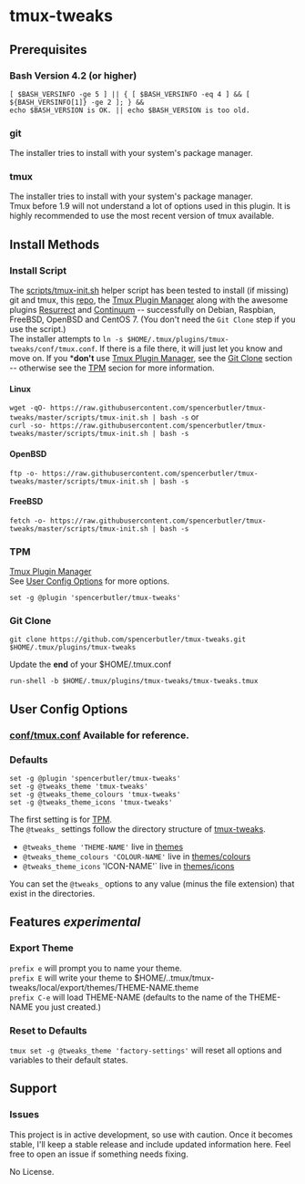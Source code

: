 # tmux-tweaks
## Prerequisites
### Bash Version 4.2 (or higher)
```
[ $BASH_VERSINFO -ge 5 ] || { [ $BASH_VERSINFO -eq 4 ] && [ ${BASH_VERSINFO[1]} -ge 2 ]; } && 
echo $BASH_VERSION is OK. || echo $BASH_VERSION is too old.
```
### git 
The installer tries to install with your system's package manager.
### tmux 
The installer tries to install with your system's package manager.  
Tmux before 1.9 will not understand a lot of options used in this plugin. It is highly recommended to use the most recent version of tmux available.
## Install Methods
### Install Script
The [scripts/tmux-init.sh](scripts/tmux-init.sh) helper script has been tested to install (if missing)
git and tmux, this [repo](../../), the [Tmux Plugin Manager](https://github.com/tmux-plugins/tpm) along with the awesome plugins [Resurrect](https://github.com/tmux-plugins/tmux-resurrect) and [Continuum](https://github.com/tmux-plugins/tmux-continuum) 
-- successfully on Debian, Raspbian, FreeBSD, OpenBSD and CentOS 7. (You don't need the `Git Clone` step if you use the script.)  
The installer attempts to `ln -s $HOME/.tmux/plugins/tmux-tweaks/conf/tmux.conf`. If there is a file there, it will just let you know and move on. If you ***don't** use [Tmux Plugin Manager](https://github.com/tmux-plugins/tpm), see the [Git Clone](#git-clone) section -- otherwise see the [TPM](#tpm) secion for more information.
#### Linux
```wget -qO- https://raw.githubusercontent.com/spencerbutler/tmux-tweaks/master/scripts/tmux-init.sh | bash -s```
or  
```curl -so- https://raw.githubusercontent.com/spencerbutler/tmux-tweaks/master/scripts/tmux-init.sh | bash -s```
#### OpenBSD
```ftp -o- https://raw.githubusercontent.com/spencerbutler/tmux-tweaks/master/scripts/tmux-init.sh | bash -s```
#### FreeBSD
```fetch -o- https://raw.githubusercontent.com/spencerbutler/tmux-tweaks/master/scripts/tmux-init.sh | bash -s```
### TPM
[Tmux Plugin Manager](https://github.com/tmux-plugins/tpm)  
See [User Config Options](#user-config-options) for more options.
```
set -g @plugin 'spencerbutler/tmux-tweaks'
```
### Git Clone
```
git clone https://github.com/spencerbutler/tmux-tweaks.git $HOME/.tmux/plugins/tmux-tweaks
```
Update the **end** of your $HOME/.tmux.conf
```
run-shell -b $HOME/.tmux/plugins/tmux-tweaks/tmux-tweaks.tmux
```
## User Config Options
### [conf/tmux.conf](conf/tmux.conf) Available for reference.
### Defaults
```
set -g @plugin 'spencerbutler/tmux-tweaks'
set -g @tweaks_theme 'tmux-tweaks'
set -g @tweaks_theme_colours 'tmux-tweaks'
set -g @tweaks_theme_icons 'tmux-tweaks'
```
The first setting is for [TPM](https://github.com/tmux-plugins/tpm).  
The `@tweaks_` settings follow the directory structure of [tmux-tweaks](../../).
- `@tweaks_theme 'THEME-NAME'` live in [themes](/themes)
- `@tweaks_theme_colours 'COLOUR-NAME'` live in [themes/colours](/themes/colours)
- `@tweaks_theme_icons` 'ICON-NAME'` live in [themes/icons](/themes/icons)  

You can set the `@tweaks_` options to any value (minus the file extension) that exist in the directories. 
## Features *experimental*
### Export Theme
`prefix e` will prompt you to name your theme.  
`prefix E` will write your theme to $HOME/..tmux/tmux-tweaks/local/export/themes/THEME-NAME.theme  
`prefix C-e` will load THEME-NAME (defaults to the name of the THEME-NAME you just created.)  
### Reset to Defaults
`tmux set -g @tweaks_theme 'factory-settings'` will reset all options and variables to their default states.  
## Support
### Issues
This project is in active development, so use with caution. Once it becomes stable, I'll keep a stable release and include
updated information here. Feel free to open an issue if something needs fixing. 

No License. 
